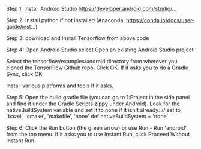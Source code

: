 Step 1: Install Android Studio https://developer.android.com/studio/...

Step 2: Install python if not installed (Anaconda: https://conda.io/docs/user-guide/inst...)

Step 3: download and Install Tensorflow from above code

Step 4: Open Android Studio
  select Open an existing Android Studio project

Select the tensorflow/examples/android directory from wherever you cloned the TensorFlow Github repo. Click OK.
  If it asks you to do a Gradle Sync, click OK.

Install various platforms and tools If it asks.

Step 5: Open the build.gradle file 
  (you can go to 1:Project in the side panel and find it under the Gradle Scripts zippy under Android).
  Look for the nativeBuildSystem variable and set it to none if it isn't already:
  // set to 'bazel', 'cmake', 'makefile', 'none'
  def nativeBuildSystem = 'none'

Step 6: Click the Run button (the green arrow) or use Run - Run 'android' from the top menu.
  If it asks you to use Instant Run, click Proceed Without Instant Run.
